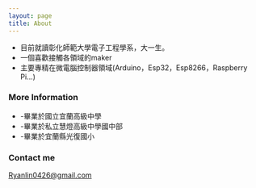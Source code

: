 ```yaml
---
layout: page
title: About
---
```

* 目前就讀彰化師範大學電子工程學系，大一生。
* 一個喜歡接觸各領域的maker
* 主要專精在微電腦控制器領域(Arduino，Esp32，Esp8266，Raspberry Pi...)
### More Information

* -畢業於國立宜蘭高級中學
* -畢業於私立慧燈高級中學國中部
* -畢業於宜蘭縣光復國小

### Contact me

[Ryanlin0426@gmail.com](mailto:Ryanlin0426@gmail.com)

